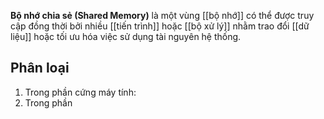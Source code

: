 **Bộ nhớ chia sẻ (Shared Memory)** là một vùng [[bộ nhớ]] có thể được truy cập đồng thời bởi nhiều [[tiến trình]] hoặc [[bộ xử lý]] nhằm trao đổi [[dữ liệu]] hoặc tối ưu hóa việc sử dụng tài nguyên hệ thống.
## Phân loại

1. Trong phần cứng máy tính:
2. Trong phần 


